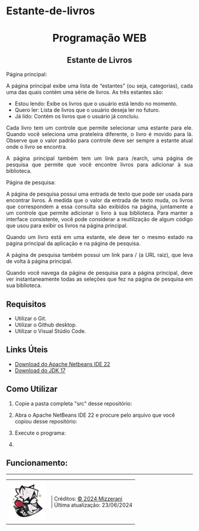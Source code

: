 # Estante-de-livros
<h1 align="center">Programação WEB</h1>

<div align="center">

</div>
    
<h2 align="center">Estante de Livros</h2> 

<div align="justify">
Página principal:

A página principal exibe uma lista de “estantes” (ou seja, categorias), cada uma das quais contém uma série de livros. As três estantes são:

 - Estou lendo: Exibe os livros que o usuário está lendo no momento.
 - Quero ler: Lista de livros que o usuário deseja ler no futuro.
 - Já lido: Contém os livros que o usuário já concluiu.

Cada livro tem um controle que permite selecionar uma estante para ele. Quando você seleciona uma prateleira diferente, o livro é movido para lá. Observe que o valor padrão para controle deve ser sempre a estante atual onde o livro se encontra.

A página principal também tem um link para /earch, uma página de pesquisa que permite que você encontre livros para adicionar à sua biblioteca.

Página de pesquisa:

A página de pesquisa possui uma entrada de texto que pode ser usada para encontrar livros. À medida que o valor da entrada de texto muda, os livros que correspondem a essa consulta são exibidos na página, juntamente a um controle que permite adicionar o livro à sua biblioteca. Para manter a interface consistente, você pode considerar a reutilização de algum código que usou para exibir os livros na página principal.

Quando um livro está em uma estante, ele deve ter o mesmo estado na página principal da aplicação e na página de pesquisa.

A página de pesquisa também possui um link para / (a URL raiz), que leva de volta à página principal.

Quando você navega da página de pesquisa para a página principal, deve ver instantaneamente todas as seleções que fez na página de pesquisa em sua biblioteca.
</div>

## Requisitos

- Utilizar o Git.
- Utilizar o Github desktop.
- Utilizar o Visual Stúdio Code.

## Links Úteis

- [Download do Apache Netbeans IDE 22](https://netbeans.apache.org/front/main/download/nb100/nb100/)
- [Download do JDK 17](https://www.oracle.com/br/java/technologies/downloads/#jdk17-windows)

## Como Utilizar

1. Copie a pasta completa "src" desse repositório:

2. Abra o Apache NetBeans IDE 22 e procure pelo arquivo que você copiou desse repositório:

3. Execute o programa:

4. 

## Funcionamento:

-----

<div>
<table align="center">
<tr>
 <td align="center" colspan="2"></td>
</tr> 
<tr>
<td>
<a href="https://github.com/Mizzerani" target="_blank"><img src="https://github.com/Mizzerani/Estante-de-livros/blob/main/img/Lycaon.png" width="100px" height="100px"/></a>
</td>
<td>
| Créditos: <a href="https://github.com/Mizzerani" target="_blank">© 2024 Mizzerani</a><br />
| Última atualização: 23/06/2024
</td>
</tr>
<tr>
 <td align="center" colspan="2"></td>
</tr> 
</table>
</div>
    


